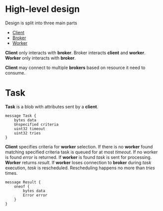 # High-level design

Design is split into three main parts
- [Client](client.md)
- [Broker](broker.md)
- [Worker](worker.md)

**Client** only interacts with **broker**.
Broker interacts **client** and **worker**.
**Worker** only interacts with **broker**.

**Client** may connect to multiple **brokers** based
on resource it need to consume.

# Task

**Task** is a blob with attributes sent by a **client**.
```
message Task {
    bytes data
    Unspecified criteria
    uint32 timeout
    uint32 tries
}
```

**Client** specifies criteria for **worker** selection.
If there is no **worker** found matching specified criteria
task is queued for at most *timeout*.
If no worker is found *error* is returned.
If **worker** is found *task* is sent for processing.
**Worker** returns *result*. If **worker** loses connection
to **broker** during *task* execution, *task*
is rescheduled. Rescheduling happens no more than *tries* times.
```
message Result {
    oneof {
        bytes data
        Error error
    }
}
```
